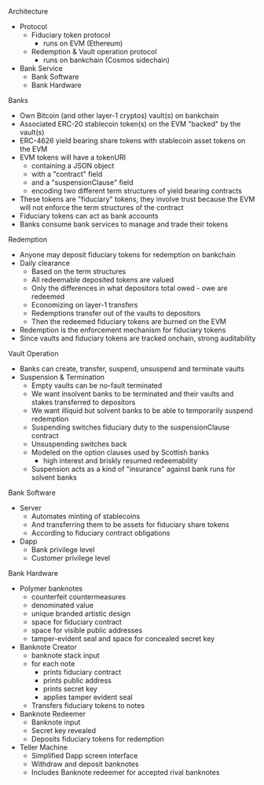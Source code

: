 Architecture

* Protocol
  * Fiduciary token protocol
    * runs on EVM (Ethereum)
  * Redemption & Vault operation protocol
    * runs on bankchain (Cosmos sidechain)
* Bank Service
  * Bank Software
  * Bank Hardware

Banks
* Own Bitcoin (and other layer-1 cryptos) vault(s) on bankchain
* Associated ERC-20 stablecoin token(s) on the EVM "backed" by the vault(s)
* ERC-4626 yield bearing share tokens with stablecoin asset tokens on the EVM
* EVM tokens will have a tokenURI
  * containing a JSON object
  * with a "contract" field
  * and a "suspensionClause" field
  * encoding two different term structures of yield bearing contracts
* These tokens are "fiduciary" tokens, they involve trust because the EVM will not enforce the term structures of the contract
* Fiduciary tokens can act as bank accounts
* Banks consume bank services to manage and trade their tokens

Redemption
* Anyone may deposit fiduciary tokens for redemption on bankchain
* Daily clearance
  * Based on the term structures
  * All redeemable deposited tokens are valued
  * Only the differences in what depositors total owed - owe are redeemed
  * Economizing on layer-1 transfers
  * Redemptions transfer out of the vaults to depositors
  * Then the redeemed fiduciary tokens are burned on the EVM
* Redemption is the enforcement mechanism for fiduciary tokens
* Since vaults and fiduciary tokens are tracked onchain, strong auditability

Vault Operation
* Banks can create, transfer, suspend, unsuspend and terminate vaults
* Suspension & Termination
  * Empty vaults can be no-fault terminated
  * We want insolvent banks to be terminated and their vaults and stakes transferred to depositors
  * We want illiquid but solvent banks to be able to temporarily suspend redemption
  * Suspending switches fiduciary duty to the suspensionClause contract
  * Unsuspending switches back
  * Modeled on the option clauses used by Scottish banks
    * high interest and briskly resumed redeemability
  * Suspension acts as a kind of "insurance" against bank runs for solvent banks

Bank Software
* Server
  * Automates minting of stablecoins
  * And transferring them to be assets for fiduciary share tokens
  * According to fiduciary contract obligations
* Dapp
  * Bank privilege level
  * Customer privilege level

Bank Hardware
* Polymer banknotes
  * counterfeit countermeasures
  * denominated value
  * unique branded artistic design
  * space for fiduciary contract
  * space for visible public addresses
  * tamper-evident seal and space for concealed secret key
* Banknote Creator
  * banknote stack input
  * for each note
    * prints fiduciary contract
    * prints public address
    * prints secret key
    * applies tamper evident seal
  * Transfers fiduciary tokens to notes
* Banknote Redeemer
  * Banknote input
  * Secret key revealed
  * Deposits fiduciary tokens for redemption
* Teller Machine
  * Simplified Dapp screen interface
  * Withdraw and deposit banknotes
  * Includes Banknote redeemer for accepted rival banknotes

